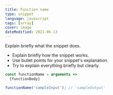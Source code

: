 ```yaml
---
title: Function name
type: snippet
language: javascript
tags: [array]
cover: image
dateModified: 2021-06-13
---
```


Explain briefly what the snippet does.

- Explain briefly how the snippet works.
- Use bullet points for your snippet's explanation.
- Try to explain everything briefly but clearly.

```js
const functionName = arguments =>
  {functionBody}

functionName('sampleInput'); // 'sampleOutput'
```
